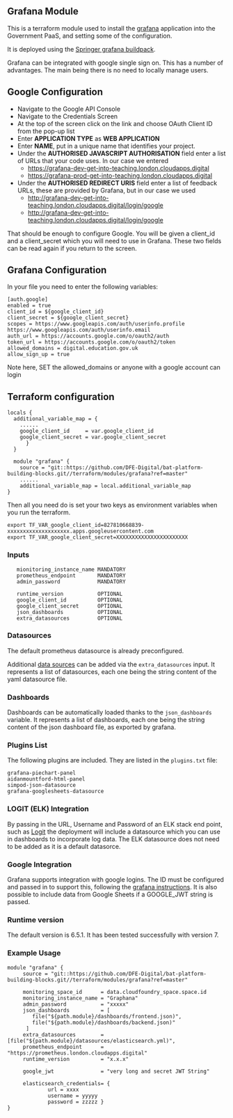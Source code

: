 ## Grafana Module
This is a terraform module used to install the [grafana](https://grafana.com/) application into the Government PaaS, and setting some of the configuration.

It is deployed using the [Springer grafana buildpack](https://github.com/SpringerPE/cf-grafana-buildpack).

Grafana can be integrated with google single sign on.  This has a number of advantages. The main being there is no need to locally manage users.

## Google Configuration

- Navigate to the Google API Console
- Navigate to the Credentials Screen
- At the top of the screen click on the  link and choose OAuth Client ID from the pop-up list
- Enter **APPLICATION TYPE** as **WEB APPLICATION**
- Enter **NAME**, put in a unique name that identifies your project.
- Under the **AUTHORISED JAVASCRIPT AUTHORISATION**  field enter a list of URLs that your code uses. In our case we entered 
   - https://grafana-dev-get-into-teaching.london.cloudapps.digital
   - https://grafana-prod-get-into-teaching.london.cloudapps.digital
- Under the **AUTHORISED REDIRECT URIS**  field enter a list of feedback URLs, these are provided by Grafana, but in our case we used
   - http://grafana-dev-get-into-teaching.london.cloudapps.digital/login/google
   - http://grafana-dev-get-into-teaching.london.cloudapps.digital/login/google

That should be enough to configure Google.  You will be given a client_id and a client_secret which you will need to use in Grafana. These two fields can be read again if you return to the screen.

## Grafana Configuration

In your  file you need to enter the following variables:

```
[auth.google]
enabled = true
client_id = ${google_client_id}
client_secret = ${google_client_secret}
scopes = https://www.googleapis.com/auth/userinfo.profile https://www.googleapis.com/auth/userinfo.email
auth_url = https://accounts.google.com/o/oauth2/auth
token_url = https://accounts.google.com/o/oauth2/token
allowed_domains = digital.education.gov.uk
allow_sign_up = true
```

Note here, SET the allowed_domains or anyone with a google account can login

## Terraform configuration
```
locals {
  additional_variable_map = {
    ......
    google_client_id     = var.google_client_id
    google_client_secret = var.google_client_secret
      }
  }
 
  module "grafana" {
    source = "git::https://github.com/DFE-Digital/bat-platform-building-blocks.git//terraform/modules/grafana?ref=master"
    ......
    additional_variable_map = local.additional_variable_map
}
```
Then all you need do is set your two keys as environment variables when you run the terraform.
```
export TF_VAR_google_client_id=827810668839-xxxxxxxxxxxxxxxxxxxx.apps.googleusercontent.com
export TF_VAR_google_client_secret=XXXXXXXXXXXXXXXXXXXXXXX
```
### Inputs
```monitoring_space_id       MANDATORY
   mionitoring_instance_name MANDATORY
   prometheus_endpoint       MANDATORY
   admin_password            MANDATORY

   runtime_version           OPTIONAL
   google_client_id          OPTIONAL
   google_client_secret      OPTIONAL
   json_dashboards           OPTIONAL
   extra_datasources         OPTIONAL
```

### Datasources
The default prometheus datasource is already preconfigured.

Additional [data sources](https://grafana.com/docs/grafana/latest/datasources/) can be added via the `extra_datasources` input. It represents a list of datasources, each one being the string content of the yaml datasource file.

### Dashboards
Dashboards can be automatically loaded thanks to the `json_dashboards` variable. It represents a list of dashboards, each one being the string content of the json dashboard file, as exported by grafana.

### Plugins List
The following plugins are included. They are listed in the `plugins.txt` file:
```
grafana-piechart-panel
aidanmountford-html-panel
simpod-json-datasource
grafana-googlesheets-datasource
```
### LOGIT (ELK) Integration
By passing in the URL, Username and Password of an ELK stack end point, such as [Logit]( logit.io ) the deployment will include a datasource which you can use in dashboards to incorporate log data.
The ELK datasource does not need to be added as it is a default datasorce.

### Google Integration
Grafana supports integration with google logins. The ID must be configured and passed in to support this, following the [grafana instructions](https://grafana.com/docs/grafana/latest/auth/google/).
It is also possible to include data from Google Sheets if a GOOGLE_JWT string is passed.

### Runtime version
The default version is 6.5.1. It has been tested successfully with version 7.

### Example Usage
```
module "grafana" {
     source = "git::https://github.com/DFE-Digital/bat-platform-building-blocks.git//terraform/modules/grafana?ref=master"

     monitoring_space_id      = data.cloudfoundry_space.space.id
     monitoring_instance_name = "Graphana"
     admin_password           = "xxxxx"
     json_dashboards          = [
        file("${path.module}/dashboards/frontend.json)",
        file("${path.module}/dashboards/backend.json)"
      ]
     extra_datasources        = [file("${path.module}/datasources/elasticsearch.yml)",
     prometheus_endpoint      = "https://prometheus.london.cloudapps.digital"
     runtime_version          = "x.x.x"

     google_jwt               = "very long and secret JWT String"

     elasticsearch_credentials= { 
             url = xxxx
             username = yyyyy 
             password = zzzzz }
}
```
